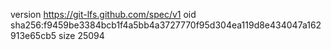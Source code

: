 version https://git-lfs.github.com/spec/v1
oid sha256:f9459be3384bcb1f4a5bb4a3727770f95d304ea119d8e434047a162913e65cb5
size 25094
